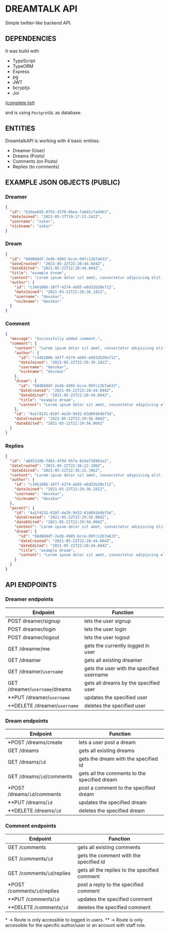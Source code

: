 # DREAMTALK API

Simple twitter-like backend API.

## DEPENDENCIES

It was build with

- TypeScript
- TypeORM
- Express
- pg
- JWT
- bcryptjs
- Joi

[(complete list)](https://github.com/devskar/dreamtalk-api/network/dependencies)

and is using `PostgreSQL` as database.

## ENTITIES

DreamtalkAPI is working with 4 basic entities:

- Dreamer (User)
- Dreams (Posts)
- Comments (on Posts)
- Replies (to comments)

## EXAMPLE JSON OBJECTS (PUBLIC)

### Dreamer

```json
{
  "id": "63daa685-0791-4370-8bea-fa8d1cfad4b3",
  "dateJoined": "2021-05-17T19:17:13.242Z",
  "username": "oskar",
  "nickname": "oskar"
}
```

### Dream

```json
{
  "id": "60d660df-2edb-4985-bcce-09fc12b7a633",
  "dateCreated": "2021-05-22T22:28:44.604Z",
  "dateEdited": "2021-05-22T22:28:44.604Z",
  "title": "example dream",
  "content": "Lorem ipsum dolor sit amet, consectetur adipiscing elit. Etiam egestas arcu gravida dui imperdiet egestas. Mauris euismod sollicitudin turpis, sit.",
  "author": {
    "id": "c34b180b-16ff-4274-ab85-e8d32b28e712",
    "dateJoined": "2021-05-22T22:26:36.181Z",
    "username": "devskar",
    "nickname": "devskar"
  }
}
```

### Comment

```json
{
  "message": "Successfully added comment.",
  "comment": {
    "content": "Lorem ipsum dolor sit amet, consectetur adipiscing elit. Etiam egestas arcu gravida dui imperdiet egestas. Mauris euismod sollicitudin turpis, sit.",
    "author": {
      "id": "c34b180b-16ff-4274-ab85-e8d32b28e712",
      "dateJoined": "2021-05-22T22:26:36.181Z",
      "username": "devskar",
      "nickname": "devskar"
    },
    "dream": {
      "id": "60d660df-2edb-4985-bcce-09fc12b7a633",
      "dateCreated": "2021-05-22T22:28:44.604Z",
      "dateEdited": "2021-05-22T22:28:44.604Z",
      "title": "example dream",
      "content": "Lorem ipsum dolor sit amet, consectetur adipiscing elit. Etiam egestas arcu gravida dui imperdiet egestas. Mauris euismod sollicitudin turpis, sit."
    },
    "id": "4a1f4231-810f-4e20-9432-63d89164bf5d",
    "dateCreated": "2021-05-22T22:29:56.066Z",
    "dateEdited": "2021-05-22T22:29:56.066Z"
  }
}
```

### Replies

```json
{
  "id": "a8d533db-fd61-4f94-957a-814af38901a1",
  "dateCreated": "2021-05-22T22:36:22.186Z",
  "dateEdited": "2021-05-22T22:36:22.186Z",
  "content": "Lorem ipsum dolor sit amet, consectetur adipiscing elit. Etiam egestas arcu gravida dui imperdiet egestas. Mauris euismod sollicitudin turpis, sit.",
  "author": {
    "id": "c34b180b-16ff-4274-ab85-e8d32b28e712",
    "dateJoined": "2021-05-22T22:26:36.181Z",
    "username": "devskar",
    "nickname": "devskar"
  },
  "parent": {
    "id": "4a1f4231-810f-4e20-9432-63d89164bf5d",
    "dateCreated": "2021-05-22T22:29:56.066Z",
    "dateEdited": "2021-05-22T22:29:56.066Z",
    "content": "Lorem ipsum dolor sit amet, consectetur adipiscing elit. Etiam egestas arcu gravida dui imperdiet egestas. Mauris euismod sollicitudin turpis, sit.",
    "dream": {
      "id": "60d660df-2edb-4985-bcce-09fc12b7a633",
      "dateCreated": "2021-05-22T22:28:44.604Z",
      "dateEdited": "2021-05-22T22:28:44.604Z",
      "title": "example dream",
      "content": "Lorem ipsum dolor sit amet, consectetur adipiscing elit. Etiam egestas arcu gravida dui imperdiet egestas. Mauris euismod sollicitudin turpis, sit."
    }
  }
}
```

## API ENDPOINTS

### Dreamer endpoints

| Endpoint                       | Function                                  |
| ------------------------------ | ----------------------------------------- |
| POST dreamer/signup            | lets the user signup                      |
| POST dreamer/login             | lets the user login                       |
| POST dreamer/logout            | lets the user logout                      |
| GET /dreamer/me                | gets the currently logged in user         |
| GET /dreamer                   | gets all existing dreamer                 |
| GET /dreamer/`username`        | gets the user with the specified username |
| GET /dreamer/`username`/dreams | gets all dreams by the specified user     |
| \*\*PUT /dreamer/`username`    | updates the specified user                |
| \*\*DELETE /dreamer/`username` | deletes the specified user                |

### Dream endpoints

| Endpoint                     | Function                                     |
| ---------------------------- | -------------------------------------------- |
| \*POST /dreams/create        | lets a user post a dream                     |
| GET /dreams                  | gets all existing dreams                     |
| GET /dreams/`id`             | gets the dream with the specified id         |
| GET /dreams/`id`/comments    | gets all the comments to the specified dream |
| \*POST /dreams/`id`/comments | post a comment to the specified dream        |
| \*\*PUT /dreams/`id`         | updates the specified dream                  |
| \*\*DELETE /dreams/`id`      | deletes the specified dream                  |

### Comment endpoints

| Endpoint                      | Function                                      |
| ----------------------------- | --------------------------------------------- |
| GET /comments                 | gets all existing comments                    |
| GET /comments/`id`            | gets the comment with the specified id        |
| GET /comments/`id`/replies    | gets all the replies to the specified comment |
| \*POST /comments/`id`/replies | post a reply to the specified comment         |
| \*\*PUT /comments/`id`        | updates the specified comment                 |
| \*\*DELETE /comments/`id`     | deletes the specified comment                 |

\* -> Route is only accessible to logged in users.
\*\* -> Route is only accessible for the specific author/user or an account with staff role.
